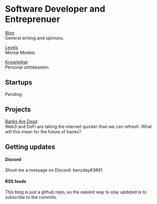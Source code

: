 # Software Developer and Entreprenuer

[Blog](/blog/) <br />General writing and opinions.

[Levels](/levels/) <br />Mental Models.

[Knowledge](/knowledge/) <br />Personal zettlekasten.

## Startups

Pending

## Projects

[Banks Are Dead](https://banksaredead.com)<br />
Web3 and DeFi are taking the internet quicker than we can refresh. What will this mean for the future of banks?

## Getting updates

#### Discord

Shoot me a message on Discord: benzday#3861

#### RSS feeds

This blog is just a github repo, so the easiest way to stay updated is to subscribe to the commits.